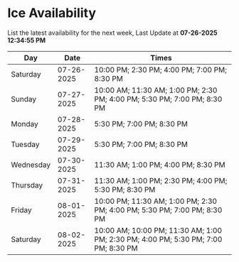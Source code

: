 # Ice Availability

List the latest availability for the next week, Last Update at **07-26-2025 12:34:55 PM**

| Day         | Date        | Times       |
| ----------- | ----------- | ----------- |
|Saturday|07-26-2025|10:00 PM; 2:30 PM; 4:00 PM; 7:00 PM; 8:30 PM|
|Sunday|07-27-2025|10:00 AM; 11:30 AM; 1:00 PM; 2:30 PM; 4:00 PM; 5:30 PM; 7:00 PM; 8:30 PM|
|Monday|07-28-2025|5:30 PM; 7:00 PM; 8:30 PM|
|Tuesday|07-29-2025|5:30 PM; 7:00 PM; 8:30 PM|
|Wednesday|07-30-2025|11:30 AM; 1:00 PM; 4:00 PM; 8:30 PM|
|Thursday|07-31-2025|11:30 AM; 1:00 PM; 2:30 PM; 4:00 PM; 5:30 PM; 8:30 PM|
|Friday|08-01-2025|10:00 PM; 11:30 AM; 1:00 PM; 2:30 PM; 4:00 PM; 5:30 PM; 7:00 PM; 8:30 PM|
|Saturday|08-02-2025|10:00 AM; 10:00 PM; 11:30 AM; 1:00 PM; 2:30 PM; 4:00 PM; 5:30 PM; 7:00 PM; 8:30 PM|
